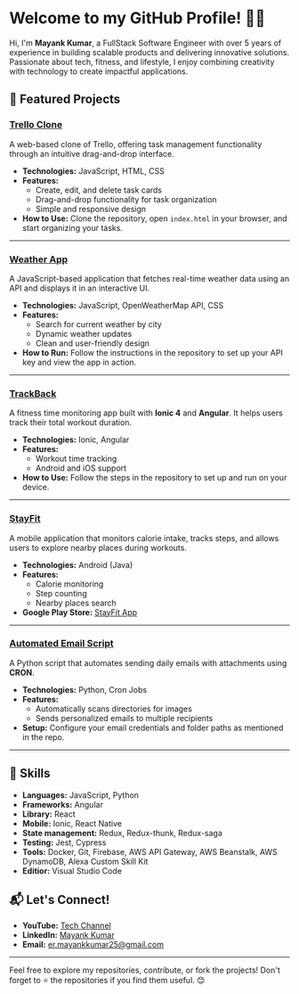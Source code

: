 # Welcome to my GitHub Profile! 👨‍💻

Hi, I'm **Mayank Kumar**, a FullStack Software Engineer with over 5 years of experience in building scalable products and delivering innovative solutions. Passionate about tech, fitness, and lifestyle, I enjoy combining creativity with technology to create impactful applications.

## 🌟 Featured Projects

### [Trello Clone](https://github.com/mayank-1/Trello-App)
A web-based clone of Trello, offering task management functionality through an intuitive drag-and-drop interface.  
- **Technologies:** JavaScript, HTML, CSS  
- **Features:** 
  - Create, edit, and delete task cards
  - Drag-and-drop functionality for task organization
  - Simple and responsive design  
- **How to Use:** Clone the repository, open `index.html` in your browser, and start organizing your tasks.

---

### [Weather App](https://github.com/mayank-1/Weather-App)
A JavaScript-based application that fetches real-time weather data using an API and displays it in an interactive UI.  
- **Technologies:** JavaScript, OpenWeatherMap API, CSS  
- **Features:** 
  - Search for current weather by city
  - Dynamic weather updates
  - Clean and user-friendly design  
- **How to Run:** Follow the instructions in the repository to set up your API key and view the app in action.

---

### [TrackBack](https://github.com/mayank-1/TrackBack)
A fitness time monitoring app built with **Ionic 4** and **Angular**. It helps users track their total workout duration.  
- **Technologies:** Ionic, Angular  
- **Features:** 
  - Workout time tracking
  - Android and iOS support  
- **How to Use:** Follow the steps in the repository to set up and run on your device.

---

### [StayFit](https://github.com/mayank-1/StayFit)
A mobile application that monitors calorie intake, tracks steps, and allows users to explore nearby places during workouts.  
- **Technologies:** Android (Java)  
- **Features:** 
  - Calorie monitoring
  - Step counting
  - Nearby places search  
- **Google Play Store:** [StayFit App](https://play.google.com/store/apps/details?id=com.stayfit.app.stayfitBharat)

---

### [Automated Email Script](https://github.com/mayank-1/Automated-Email-Script)
A Python script that automates sending daily emails with attachments using **CRON**.  
- **Technologies:** Python, Cron Jobs  
- **Features:** 
  - Automatically scans directories for images
  - Sends personalized emails to multiple recipients  
- **Setup:** Configure your email credentials and folder paths as mentioned in the repo.

---

## 🚀 Skills
- **Languages:** JavaScript, Python
- **Frameworks:** Angular
- **Library:** React
- **Mobile:** Ionic, React Native
- **State management:** Redux, Redux-thunk, Redux-saga
- **Testing:** Jest, Cypress
- **Tools:** Docker, Git, Firebase, AWS API Gateway, AWS Beanstalk, AWS DynamoDB, Alexa Custom Skill Kit
- **Editior:** Visual Studio Code  

## 📬 Let's Connect!
- **YouTube:** [Tech Channel](https://www.youtube.com/channel/way2tech)
- **LinkedIn:** [Mayank Kumar](https://www.linkedin.com/in/mayank-1)
- **Email:** [er.mayankkumar25@gmail.com](mailto:er.mayankkumar25@gmail.com)

---

Feel free to explore my repositories, contribute, or fork the projects! Don't forget to ⭐️ the repositories if you find them useful. 😊
